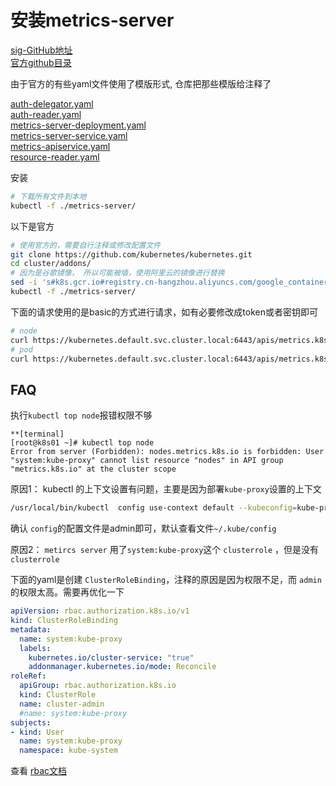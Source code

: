 # 安装metrics-server

[sig-GitHub地址](https://github.com/kubernetes-sigs/metrics-server)  
[官方github目录](https://github.com/kubernetes/kubernetes/tree/master/cluster/addons/metrics-server)  

由于官方的有些yaml文件使用了模版形式, 仓库把那些模版给注释了  

[auth-delegator.yaml](https://kubernetes.hankbook.cn/manifests/example/metrics-server/auth-delegator.yaml)  
[auth-reader.yaml](https://kubernetes.hankbook.cn/manifests/example/metrics-server/auth-reader.yaml)  
[metrics-server-deployment.yaml](https://kubernetes.hankbook.cn/manifests/example/metrics-server/metrics-server-deployment.yaml)  
[metrics-server-service.yaml](https://kubernetes.hankbook.cn/manifests/example/metrics-server/metrics-server-service.yaml)  
[metrics-apiservice.yaml](https://kubernetes.hankbook.cn/manifests/example/metrics-server/metrics-apiservice.yaml)  
[resource-reader.yaml](https://kubernetes.hankbook.cn/manifests/example/metrics-server/resource-reader.yaml)  

安装
```bash
# 下载所有文件到本地
kubectl -f ./metrics-server/
```
以下是官方
```bash
# 使用官方的，需要自行注释或修改配置文件
git clone https://github.com/kubernetes/kubernetes.git
cd cluster/addons/
# 因为是谷歌镜像， 所以可能被墙，使用阿里云的镜像进行替换
sed -i 's#k8s.gcr.io#registry.cn-hangzhou.aliyuncs.com/google_containers#g' metrics-server/metrics-server-service.yaml
kubectl -f ./metrics-server/
```
下面的请求使用的是basic的方式进行请求，如有必要修改成token或者密钥即可
```bash
# node
curl https://kubernetes.default.svc.cluster.local:6443/apis/metrics.k8s.io/v1beta1/nodes -k --basic -u admin:admin
# pod
curl https://kubernetes.default.svc.cluster.local:6443/apis/metrics.k8s.io/v1beta1/pod -k --basic -u admin:admin
```

## FAQ

执行`kubectl top node`报错权限不够

```
**[terminal]
[root@k8s01 ~]# kubectl top node
Error from server (Forbidden): nodes.metrics.k8s.io is forbidden: User "system:kube-proxy" cannot list resource "nodes" in API group "metrics.k8s.io" at the cluster scope
```

原因1： kubectl 的上下文设置有问题，主要是因为部署`kube-proxy`设置的上下文

```bash
/usr/local/bin/kubectl  config use-context default --kubeconfig=kube-proxy.kubeconfig
```

确认 `config`的配置文件是admin即可，默认查看文件`~/.kube/config`

原因2： `metircs server` 用了`system:kube-proxy`这个 `clusterrole` ，但是没有 `clusterrole`

下面的yaml是创建 `ClusterRoleBinding`，注释的原因是因为权限不足，而 `admin` 的权限太高。需要再优化一下  
```yaml
apiVersion: rbac.authorization.k8s.io/v1
kind: ClusterRoleBinding
metadata:
  name: system:kube-proxy
  labels:
    kubernetes.io/cluster-service: "true"
    addonmanager.kubernetes.io/mode: Reconcile
roleRef:
  apiGroup: rbac.authorization.k8s.io
  kind: ClusterRole
  name: cluster-admin
  #name: system:kube-proxy
subjects:
- kind: User
  name: system:kube-proxy
  namespace: kube-system
```

查看 [rbac文档](https://kubernetes.hankbook.cn/api-overview/rbac.html)  
